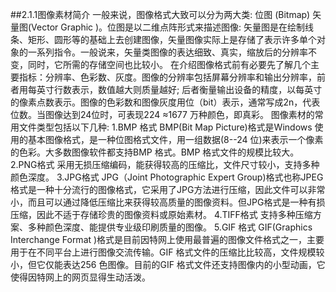##2.1.1图像素材简介
一般来说，图像格式大致可以分为两大类: 位图 (Bitmap) 矢量图(Vector Graphic )。位图是以二维点阵形式来描述图像: 矢量图是在绘制线条、矩形、圆形等的基础上去创建图像，矢量图像实际上是存储了表示许多单个对象的一系列指令。一般说来，矢量类图像的表达细致、真实，缩放后的分辨率不变，同时，它所需的存储空间也比较小。
在介绍图像格式前有必要先了解几个主要指标：分辨率、色彩数、灰度。图像的分辨率包括屏幕分辨率和输出分辨率，前者用每英寸行数表示，数值越大则质量越好; 后者衡量输出设备的精度，以每英寸的像素点数表示。图像的色彩数和图像灰度用位（bit）表示，通常写成2n，代表位数。当图像达到24位时，可表现224 ≈1677 万种颜色，即真彩。
图像素材的常用文件类型包括以下几种:
1.BMP 格式
BMP(Bit Map Picture)格式是Windows 使用的基本图像格式，是一种位图格式文件，用一组数据(8--24 位)来表示一个像素的色彩。大多数图像软件都支持BMP 格式。BMP 格式文件的规模比较大。
2.PNG格式
采用无损压缩编码，能获得较高的压缩比，文件尺寸较小，支持多种颜色深度。
3.JPG格式
JPG（Joint Photographic Expert Group)格式也称JPEG 格式是一种十分流行的图像格式，它采用了JPG方法进行压缩，因此文件可以非常小，而且可以通过降低压缩比来获得较高质量的图像资料。但JPG格式是一种有损压缩，因此不适于存储珍贵的图像资料或原始素材。
4.TIFF格式
支持多种压缩方案、多种颜色深度、能提供专业级印刷质量的图像。
5.GIF 格式
GIF(Graphics Interchange Format )格式是目前因特网上使用最普遍的图像文件格式之一，主要用于在不同平台上进行图像交流传输。GIF 格式文件的压缩比比较高，文件规模较小，但它仅能表达256 色图像。目前的GIF 格式文件还支持图像内的小型动画，它使得因特网上的网页显得生动活泼。
